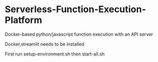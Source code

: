 # Serverless-Function-Execution-Platform
Docker-based python/javascript function execution with an API server

Docker,streamlit needs to be installed

First run setup-environment.sh then start-all.sh
